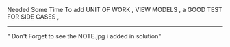 Needed Some Time To add 
UNIT OF WORK ,
VIEW MODELS ,
a GOOD TEST FOR SIDE CASES ,
______________
" Don't Forget to see the NOTE.jpg i added in solution"
